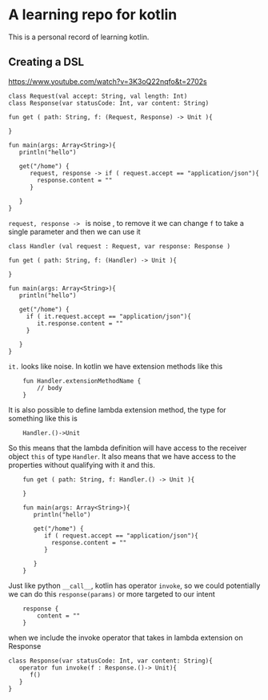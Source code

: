 
# A learning repo for kotlin

This is a personal record of learning kotlin. 

## Creating a DSL
https://www.youtube.com/watch?v=3K3oQ22nqfo&t=2702s


```
class Request(val accept: String, val length: Int)
class Response(var statusCode: Int, var content: String)

fun get ( path: String, f: (Request, Response) -> Unit ){

}

fun main(args: Array<String>){
   println("hello")

   get("/home") {
      request, response -> if ( request.accept == "application/json"){
        response.content = ""
      }

   }
}

```

 `request, response -> ` is noise , to remove it we can change `f` to take a single parameter and then we can use it

```
class Handler (val request : Request, var response: Response )

fun get ( path: String, f: (Handler) -> Unit ){

}

fun main(args: Array<String>){
   println("hello")

   get("/home") {
     if ( it.request.accept == "application/json"){
        it.response.content = ""
     }

   }
}
```

`it.` looks like noise. In kotlin we have extension methods like this

```
    fun Handler.extensionMethodName {
        // body
    }
```

It is also possible to define lambda extension method, the type for something like this is

```
    Handler.()->Unit
```

So this means that the lambda definition will have access to the receiver object `this` of type `Handler`. It also means that we have access to the properties without qualifying with it and this.

```
    fun get ( path: String, f: Handler.() -> Unit ){

    }

    fun main(args: Array<String>){
       println("hello")

       get("/home") {
          if ( request.accept == "application/json"){
            response.content = ""
          }

       }
    }
```


Just like python `__call__`, kotlin has operator `invoke`, so we could potentially we can do this `response(params)` or more targeted to our intent

```
    response {
        content = ""
    }
```

when we include the invoke operator that takes in lambda extension on Response

```
class Response(var statusCode: Int, var content: String){
   operator fun invoke(f : Response.()-> Unit){
      f()
   }
}
```



